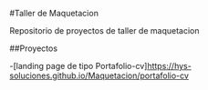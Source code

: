 #Taller de Maquetacion

Repositorio de proyectos de taller de maquetacion

##Proyectos

-[landing page de tipo Portafolio-cv]https://hys-soluciones.github.io/Maquetacion/portafolio-cv

